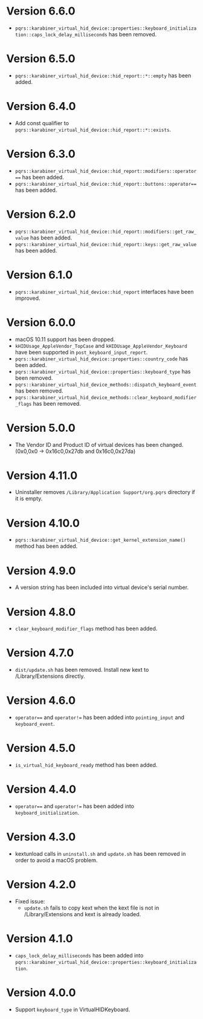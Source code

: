 # Version 6.6.0

* `pqrs::karabiner_virtual_hid_device::properties::keyboard_initialization::caps_lock_delay_milliseconds` has been removed.


# Version 6.5.0

* `pqrs::karabiner_virtual_hid_device::hid_report::*::empty` has been added.


# Version 6.4.0

* Add const qualifier to `pqrs::karabiner_virtual_hid_device::hid_report::*::exists`.


# Version 6.3.0

* `pqrs::karabiner_virtual_hid_device::hid_report::modifiers::operator==` has been added.
* `pqrs::karabiner_virtual_hid_device::hid_report::buttons::operator==` has been added.


# Version 6.2.0

* `pqrs::karabiner_virtual_hid_device::hid_report::modifiers::get_raw_value` has been added.
* `pqrs::karabiner_virtual_hid_device::hid_report::keys::get_raw_value` has been added.


# Version 6.1.0

* `pqrs::karabiner_virtual_hid_device::hid_report` interfaces have been improved.


# Version 6.0.0

* macOS 10.11 support has been dropped.
* `kHIDUsage_AppleVendor_TopCase` and `kHIDUsage_AppleVendor_Keyboard` have been supported in `post_keyboard_input_report`.
* `pqrs::karabiner_virtual_hid_device::properties::country_code` has been added.
* `pqrs::karabiner_virtual_hid_device::properties::keyboard_type` has been removed.
* `pqrs::karabiner_virtual_hid_device_methods::dispatch_keyboard_event` has been removed.
* `pqrs::karabiner_virtual_hid_device_methods::clear_keyboard_modifier_flags` has been removed.


# Version 5.0.0

* The Vendor ID and Product ID of virtual devices has been changed. (0x0,0x0 -> 0x16c0,0x27db and 0x16c0,0x27da)


# Version 4.11.0

* Uninstaller removes `/Library/Application Support/org.pqrs` directory if it is empty.


# Version 4.10.0

* `pqrs::karabiner_virtual_hid_device::get_kernel_extension_name()` method has been added.


# Version 4.9.0

* A version string has been included into virtual device's serial number.


# Version 4.8.0

* `clear_keyboard_modifier_flags` method has been added.


# Version 4.7.0

* `dist/update.sh` has been removed. Install new kext to /Library/Extensions directly.


# Version 4.6.0

* `operator==` and `operator!=` has been added into `pointing_input` and `keyboard_event`.


# Version 4.5.0

* `is_virtual_hid_keyboard_ready` method has been added.


# Version 4.4.0

* `operator==` and `operator!=` has been added into `keyboard_initialization`.


# Version 4.3.0

* kextunload calls in `uninstall.sh` and `update.sh` has been removed in order to avoid a macOS problem.


# Version 4.2.0

* Fixed issue:
  * `update.sh` fails to copy kext when the kext file is not in /Library/Extensions and kext is already loaded.


# Version 4.1.0

* `caps_lock_delay_milliseconds` has been added into `pqrs::karabiner_virtual_hid_device::properties::keyboard_initialization`.


# Version 4.0.0

* Support `keyboard_type` in VirtualHIDKeyboard.
